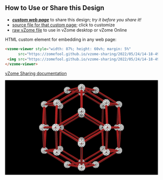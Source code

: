 
## How to Use or Share this Design

 - [***custom web page***][post] to share this design; *try it before you share it!*
 - [source file for that custom page][source]; click to customize
 - [raw vZome file][raw] to use in vZome desktop or vZome Online
 
 HTML custom element for embedding in any web page:
 ```html
<vzome-viewer style="width: 87%; height: 60vh; margin: 5%"
       src="https://zomefool.github.io/vzome-sharing/2022/05/24/14-18-49-Triacon/Triacon.vZome" >
  <img src="https://zomefool.github.io/vzome-sharing/2022/05/24/14-18-49-Triacon/Triacon.png" />
</vzome-viewer>
 ```

[vZome Sharing documentation](https://vzome.github.io/vzome/sharing.html#how-it-works)

![Image](<Triacon.png>)


[post]: <https://zomefool.github.io/vzome-sharing/2022/05/24/Triacon-14-18-49.html>
[source]: <https://github.com/zomefool/vzome-sharing/edit/main/_posts/2022-05-24-Triacon-14-18-49.md>
[raw]: <https://raw.githubusercontent.com/zomefool/vzome-sharing/main/2022/05/24/14-18-49-Triacon/Triacon.vZome>